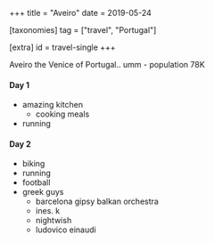 +++
title = "Aveiro"
date = 2019-05-24

[taxonomies]
tag = ["travel", "Portugal"]

[extra]
id = travel-single
+++

Aveiro the Venice of Portugal.. umm - population 78K
<!-- more -->

#### Day 1
- amazing kitchen
  - cooking meals
- running

#### Day 2
- biking
- running
- football
- greek guys
  - barcelona gipsy balkan orchestra
  - ines. k
  - nightwish
  - ludovico einaudi

